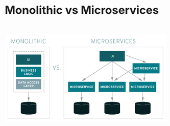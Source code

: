 <!-- ex_nonav -->
<br>
<br>

<h1 style="font-size:250%;">Monolithic vs Microservices</h1>
<br>

![monolithic-vs-microservices](/img/monolithic-vs-microservices.png)

<!-- 
+ account, inventory, shipping
+ api gateway
+ service discovery
 -->

<br>
